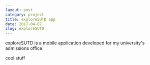 ```yaml
---
layout: post
category: project
title: exploreSUTD app
date: 2017-04-07
slug: exploreSUTD
---
```


exploreSUTD is a mobile application developed for my university's admissions office. 

cool stuff